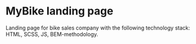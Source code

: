 # MyBike landing page
Landing page for bike sales company with the following technology stack: HTML, SCSS, JS, BEM-methodology.
